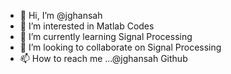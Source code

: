 - 👋 Hi, I’m @jghansah
- 👀 I’m interested in Matlab Codes
- 🌱 I’m currently learning Signal Processing
- 💞️ I’m looking to collaborate on Signal Processing
- 📫 How to reach me ...@jghansah Github

<!---
jghansah/jghansah is a ✨ special ✨ repository because its `README.md` (this file) appears on your GitHub profile.
You can click the Preview link to take a look at your changes.
--->
